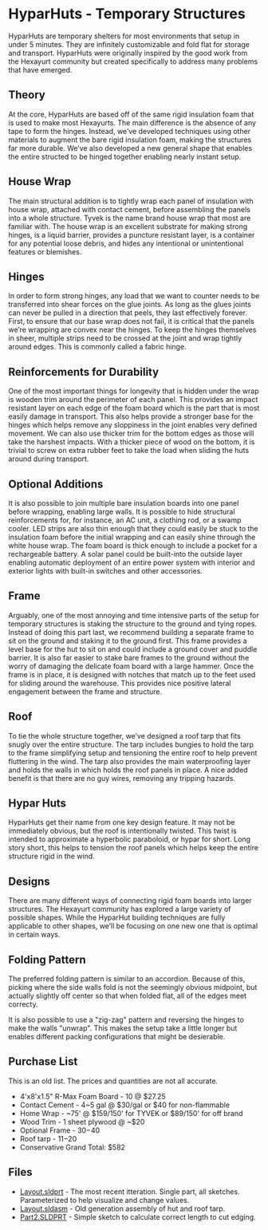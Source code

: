# HyparHuts - Temporary Structures

HyparHuts are temporary shelters for most environments that setup in under 5 minutes.
They are infinitely customizable and fold flat for storage and transport.
HyparHuts were originally inspired by the good work from the Hexayurt community but created specifically to address many problems that have emerged.

## Theory

At the core, HyparHuts are based off of the same rigid insulation foam that is used to make most Hexayurts.
The main difference is the absence of any tape to form the hinges.
Instead, we’ve developed techniques using other materials to augment the bare rigid insulation foam, making the structures far more durable.
We’ve also developed a new general shape that enables the entire structed to be hinged together enabling nearly instant setup.

## House Wrap

The main structural addition is to tightly wrap each panel of insulation with house wrap, attached with contact cement, before assembling the panels into a whole structure.
Tyvek is the name brand house wrap that most are familiar with.
The house wrap is an excellent substrate for making strong hinges, is a liquid barrier, provides a puncture resistant layer, is a container for any potential loose debris, and hides any intentional or unintentional features or blemishes.

## Hinges

In order to form strong hinges, any load that we want to counter needs to be transferred into shear forces on the glue joints.
As long as the glues joints can never be pulled in a direction that peels, they last effectively forever.
First, to ensure that our base wrap does not fail, it is critical that the panels we’re wrapping are convex near the hinges.
To keep the hinges themselves in sheer, multiple strips need to be crossed at the joint and wrap tightly around edges.
This is commonly called a fabric hinge.

## Reinforcements for Durability

One of the most important things for longevity that is hidden under the wrap is wooden trim around the perimeter of each panel.
This provides an impact resistant layer on each edge of the foam board which is the part that is most easily damage in transport.
This also helps provide a stronger base for the hinges which helps remove any sloppiness in the joint enables very defined movement.
We can also use thicker trim for the bottom edges as those will take the harshest impacts.
With a thicker piece of wood on the bottom, it is trivial to screw on extra rubber feet to take the load when sliding the huts around during transport.

## Optional Additions

It is also possible to join multiple bare insulation boards into one panel before wrapping, enabling large walls.
It is possible to hide structural reinforcements for, for instance, an AC unit, a clothing rod, or a swamp cooler.
LED strips are also thin enough that they could easily be stuck to the insulation foam before the initial wrapping and can easily shine through the white house wrap.
The foam board is thick enough to include a pocket for a rechargeable battery.
A solar panel could be built-into the outside layer enabling automatic deployment of an entire power system with interior and exterior lights with built-in switches and other accessories.

## Frame

Arguably, one of the most annoying and time intensive parts of the setup for temporary structures is staking the structure to the ground and tying ropes.
Instead of doing this part last, we recommend building a separate frame to sit on the ground and staking it to the ground first.
This frame provides a level base for the hut to sit on and could include a ground cover and puddle barrier.
It is also far easier to stake bare frames to the ground without the worry of damaging the delicate foam board with a large hammer.
Once the frame is in place, it is designed with notches that match up to the feet used for sliding around the warehouse.
This provides nice positive lateral engagement between the frame and structure.

## Roof

To tie the whole structure together, we’ve designed a roof tarp that fits snugly over the entire structure.
The tarp includes bungies to hold the tarp to the frame simplifying setup and tensioning the entire roof to help prevent fluttering in the wind.
The tarp also provides the main waterproofing layer and holds the walls in which holds the roof panels in place.
A nice added benefit is that there are no guy wires, removing any tripping hazards.

## Hypar Huts

HyparHuts get their name from one key design feature.
It may not be immediately obvious, but the roof is intentionally twisted.
This twist is intended to approximate a hyperbolic paraboloid, or hypar for short.
Long story short, this helps to tension the roof panels which helps keep the entire structure rigid in the wind.

## Designs

There are many different ways of connecting rigid foam boards into larger structures.
The Hexayurt community has explored a large variety of possible shapes.
While the HyparHut building techniques are fully applicable to other shapes, we’ll be focusing on one new one that is optimal in certain ways.

## Folding Pattern

The preferred folding pattern is similar to an accordion.
Because of this, picking where the side walls fold is not the seemingly obvious midpoint, but actually slightly off center so that when folded flat, all of the edges meet correcty.

It is also possible to use a "zig-zag" pattern and reversing the hinges to make the walls "unwrap".
This makes the setup take a little longer but enables different packing configurations that might be desierable.

## Purchase List

This is an old list. The prices and quantities are not all accurate.

 - 4'x8'x1.5" R-Max Foam Board - 10 @ $27.25
 - Contact Cement - 4~5 gal @ $30/gal or $40 for non-flammable
 - Home Wrap - ~75' @ $159/150' for TYVEK or $89/150' for off brand
 - Wood Trim - 1 sheet plywood @ ~$20
 - Optional Frame - $30-$40
 - Roof tarp - $11-$20
 - Conservative Grand Total: $582

## Files

 - [Layout.sldprt](Layout.sldprt) - The most recent itteration. Single part, all sketches. Parameterized to help visualize and change values.
 - [Layout.sldasm](Layout.sldasm) - Old generation assembly of hut and roof tarp.
 - [Part2.SLDPRT](Part2.SLDPRT) - Simple sketch to calculate correct length to cut edging.


